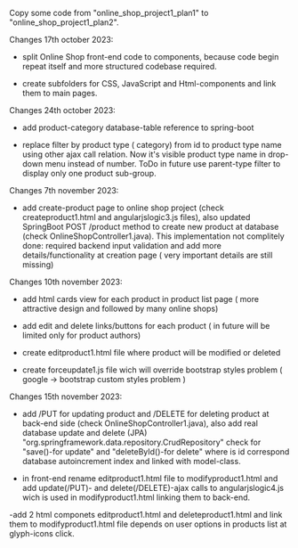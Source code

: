 

Copy some code from "online_shop_project1_plan1" to "online_shop_project1_plan2". 

Changes 17th october 2023:

- split Online Shop front-end code to components, because code begin repeat itself and more structured codebase required.

- create subfolders for CSS, JavaScript and Html-components and link them to main pages.

Changes 24th october 2023:

- add product-category database-table reference to spring-boot

- replace filter by product type ( category) from id to product type name using other ajax call relation. Now it's visible product type name in drop-down menu instead of number. ToDo in future use parent-type filter to display only one product sub-group.

Changes 7th november 2023:

- add create-product page to online shop project (check createproduct1.html and angularjslogic3.js files), also updated SpringBoot POST /product method to create new product at database (check OnlineShopController1.java). This implementation not complitely done: required backend input validation and add more details/functionality at creation page ( very important details are still missing) 

Changes 10th november 2023:

- add html cards view for each product in product list page ( more attractive design and followed by many online shops)

- add edit and delete links/buttons for each product ( in future will be limited only for product authors)

- create editproduct1.html file where product will be modified or deleted

- create forceupdate1.js file wich will override bootstrap styles problem ( google -> bootstrap custom styles problem )

Changes 15th november 2023:

- add /PUT for updating product and /DELETE for deleting product at back-end side (check OnlineShopController1.java), also add real database update and delete (JPA) "org.springframework.data.repository.CrudRepository" check for "save()-for update" and "deleteById()-for delete" where is id correspond database autoincrement index and linked with model-class.

- in front-end rename editproduct1.html file to modifyproduct1.html and add update(/PUT)- and delete(/DELETE)-ajax calls to angularjslogic4.js wich is used in modifyproduct1.html linking them to back-end.

-add 2 html componets editproduct1.html and deleteproduct1.html and link them to modifyproduct1.html file depends on user options in products list at glyph-icons click.

